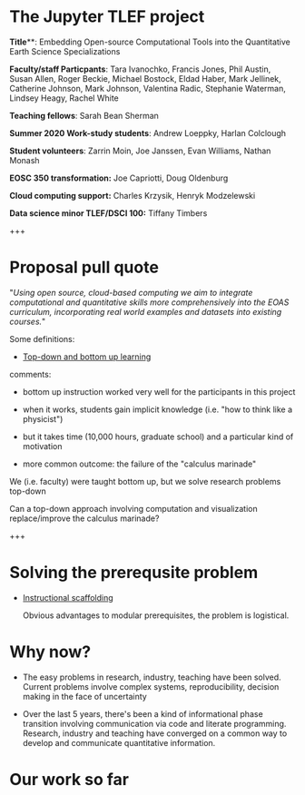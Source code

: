 # The Jupyter TLEF project

**Title****:  Embedding Open-source Computational Tools into the Quantitative Earth Science Specializations

**Faculty/staff Particpants**: Tara Ivanochko, Francis Jones, Phil Austin, Susan Allen,  Roger Beckie, Michael Bostock, Eldad Haber, Mark Jellinek, Catherine Johnson, Mark Johnson, Valentina Radic, Stephanie Waterman, Lindsey Heagy, Rachel White

**Teaching fellows**: Sarah Bean Sherman

**Summer 2020 Work-study students**: Andrew Loeppky, Harlan Colclough

**Student volunteers**: Zarrin Moin, Joe Janssen, Evan Williams, Nathan Monash

**EOSC 350 transformation:**  Joe Capriotti, Doug Oldenburg

**Cloud computing support:**  Charles Krzysik, Henryk Modzelewski

**Data science minor TLEF/DSCI 100:**  Tiffany Timbers


+++
# Proposal pull quote

"*Using open source, cloud-based computing we aim to integrate computational and quantitative skills more comprehensively into the EOAS curriculum, incorporating real world examples and datasets into existing courses.*"

Some definitions:  

* [Top-down and bottom up learning](https://en.wikipedia.org/wiki/Top-down_and_bottom-up_design)

comments:  

- bottom up instruction worked very well for the participants in this project
- when it works, students gain implicit knowledge  (i.e. "how to think like a physicist")
- but it takes time (10,000 hours, graduate school) and a particular kind of motivation

- more common outcome:  the failure of the "calculus marinade"

We (i.e. faculty) were taught bottom up, but we solve research problems top-down

Can a top-down approach involving computation and visualization replace/improve the
calculus marinade?

+++
# Solving the prerequsite problem

* [Instructional scaffolding](https://en.wikipedia.org/wiki/Instructional_scaffolding)

  Obvious advantages to modular prerequisites, the problem is logistical.



# Why now?

- The easy problems in research, industry, teaching have been solved.  Current problems
  involve complex systems, reproducibility, decision making in the face of uncertainty

- Over the last 5 years, there's been a kind of informational phase transition involving
  communication via code and literate programming.  Research, industry and teaching have
  converged on a common way to develop and communicate quantitative information.

# Our work so far
